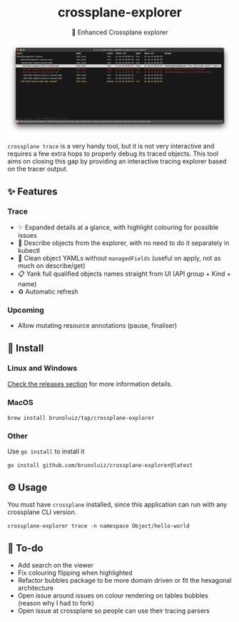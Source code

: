 <h1 align="center">
  crossplane-explorer
</h1>

<p align="center">
  🧰 Enhanced Crossplane explorer
</p>

![screenshot](./screenshot.png)

`crossplane trace` is a very handy tool, but it is not very interactive and requires a few extra
hops to properly debug its traced objects. This tool aims on closing this gap by providing
an interactive tracing explorer based on the tracer output.

## ✨ Features

### Trace

- ✨ Expanded details at a glance, with highlight colouring for possible issues
- 📖 Describe objects from the explorer, with no need to do it separately in kubectl
- 📖 Clean object YAMLs without `managedFields` (useful on apply, not as much on describe/get)
- 📋 Yank full qualified objects names straight from UI (API group + Kind + name)
- ♻️ Automatic refresh

### Upcoming

- Allow mutating resource annotations (pause, finaliser)

## 📀 Install

### Linux and Windows

[Check the releases section](https://github.com/brunoluiz/crossplane-explorer/releases) for more information details.

### MacOS

```
brew install brunoluiz/tap/crossplane-explorer
```

### Other

Use `go install` to install it

```
go install github.com/brunoluiz/crossplane-explorer@latest
```

## ⚙️ Usage

You must have `crossplane` installed, since this application can run with any crossplane CLI version.

```
crossplane-explorer trace -n namespace Object/hello-world
```

## 🧾 To-do

- Add search on the viewer
- Fix colouring flipping when highlighted
- Refactor bubbles package to be more domain driven or fit the hexagonal architecture
- Open issue around issues on colour rendering on tables bubbles (reason why I had to fork)
- Open issue at crossplane so people can use their tracing parsers
